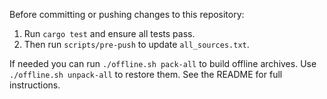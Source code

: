 Before committing or pushing changes to this repository:

1. Run `cargo test` and ensure all tests pass.
2. Then run `scripts/pre-push` to update `all_sources.txt`.

If needed you can run `./offline.sh pack-all` to build offline archives. Use `./offline.sh unpack-all` to restore them.
See the README for full instructions.
